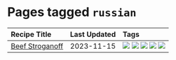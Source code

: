 # Pages tagged `russian`

|Recipe Title|Last Updated|Tags
|:---|:---|:---|
|[Beef Stroganoff](../recipes/beefstroganoff.md)|2023-11-15|[![](https://img.shields.io/badge/tag-beef-28ab17)](../tags/beef.md) [![](https://img.shields.io/badge/tag-dairy-bb15fd)](../tags/dairy.md) [![](https://img.shields.io/badge/tag-dinner-ad1215)](../tags/dinner.md) [![](https://img.shields.io/badge/tag-russian-ab4f55)](../tags/russian.md) [![](https://img.shields.io/badge/tag-stovetop-42963a)](../tags/stovetop.md)|